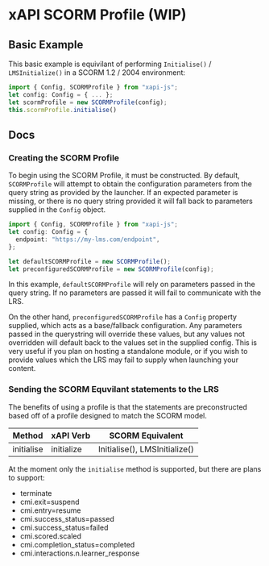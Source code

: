 # xAPI SCORM Profile (WIP)

## Basic Example
This basic example is equivilant of performing `Initialise()` / `LMSInitialize()` in a SCORM 1.2 / 2004 environment:
```ts
import { Config, SCORMProfile } from "xapi-js";
let config: Config = { ... };
let scormProfile = new SCORMProfile(config);
this.scormProfile.initialise()
```

## Docs

### Creating the SCORM Profile
To begin using the SCORM Profile, it must be constructed. By default, `SCORMProfile` will attempt to obtain the configuration parameters from the query string as provided by the launcher. If an expected parameter is missing, or there is no query string provided it will fall back to parameters supplied in the `Config` object.

```ts
import { Config, SCORMProfile } from "xapi-js";
let config: Config = {
  endpoint: "https://my-lms.com/endpoint",
};

let defaultSCORMProfile = new SCORMProfile();
let preconfiguredSCORMProfile = new SCORMProfile(config);
```

In this example, `defaultSCORMProfile` will rely on parameters passed in the query string. If no parameters are passed it will fail to communicate with the LRS.

On the other hand, `preconfiguredSCORMProfile` has a `Config` property supplied, which acts as a base/fallback configuration. Any parameters passed in the querystring will override these values, but any values not overridden will default back to the values set in the supplied config. This is very useful if you plan on hosting a standalone module, or if you wish to provide values which the LRS may fail to supply when launching your content.

### Sending the SCORM Equvilant statements to the LRS
The benefits of using a profile is that the statements are preconstructed based off of a profile designed to match the SCORM model.

|Method|xAPI Verb|SCORM Equivalent|
|-|-|-|
|initialise|initialize|Initialise(), LMSInitialize()|

At the moment only the `initialise` method is supported, but there are plans to support:
- terminate
- cmi.exit=suspend
- cmi.entry=resume
- cmi.success_status=passed
- cmi.success_status=failed
- cmi.scored.scaled
- cmi.completion_status=completed
- cmi.interactions.n.learner_response
